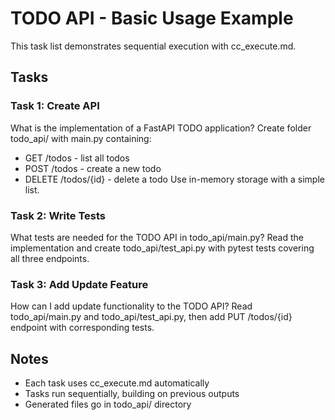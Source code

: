 # TODO API - Basic Usage Example

This task list demonstrates sequential execution with cc_execute.md.

## Tasks

### Task 1: Create API
What is the implementation of a FastAPI TODO application? Create folder todo_api/ with main.py containing:
- GET /todos - list all todos
- POST /todos - create a new todo  
- DELETE /todos/{id} - delete a todo
Use in-memory storage with a simple list.

### Task 2: Write Tests  
What tests are needed for the TODO API in todo_api/main.py? Read the implementation and create todo_api/test_api.py with pytest tests covering all three endpoints.

### Task 3: Add Update Feature
How can I add update functionality to the TODO API? Read todo_api/main.py and todo_api/test_api.py, then add PUT /todos/{id} endpoint with corresponding tests.

## Notes

- Each task uses cc_execute.md automatically
- Tasks run sequentially, building on previous outputs
- Generated files go in todo_api/ directory